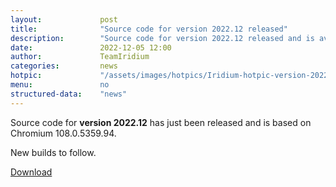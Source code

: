 ```yaml
---
layout: 			post
title:  			"Source code for version 2022.12 released"
description: 		"Source code for version 2022.12 released and is available for download as of now."
date:	 			2022-12-05 12:00
author:				TeamIridium
categories:			news
hotpic:				"/assets/images/hotpics/Iridium-hotpic-version-2022-12-source-code.png"
menu: 				no
structured-data:	"news"
---
```

Source code for **version 2022.12** has just been released and is based on Chromium 108.0.5359.94.   

New builds to follow.

<a href="/downloads/source" class="button download" title="download Iridium Browser">Download</a>